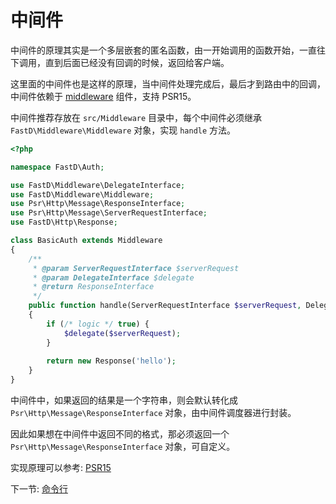 # 中间件

中间件的原理其实是一个多层嵌套的匿名函数，由一开始调用的函数开始，一直往下调用，直到后面已经没有回调的时候，返回给客户端。

这里面的中间件也是这样的原理，当中间件处理完成后，最后才到路由中的回调，中间件依赖于 [middleware](https://github.com/JanHuang/middleware) 组件，支持 PSR15。

中间件推荐存放在 `src/Middleware` 目录中，每个中间件必须继承 `FastD\Middleware\Middleware` 对象，实现 `handle` 方法。

```php
<?php

namespace FastD\Auth;

use FastD\Middleware\DelegateInterface;
use FastD\Middleware\Middleware;
use Psr\Http\Message\ResponseInterface;
use Psr\Http\Message\ServerRequestInterface;
use FastD\Http\Response;

class BasicAuth extends Middleware
{
    /**
     * @param ServerRequestInterface $serverRequest
     * @param DelegateInterface $delegate
     * @return ResponseInterface
     */
    public function handle(ServerRequestInterface $serverRequest, DelegateInterface $delegate)
    {
        if (/* logic */ true) {
            $delegate($serverRequest);
        }
        
        return new Response('hello');
    }
}
```

中间件中，如果返回的结果是一个字符串，则会默认转化成 `Psr\Http\Message\ResponseInterface` 对象，由中间件调度器进行封装。

因此如果想在中间件中返回不同的格式，那必须返回一个 `Psr\Http\Message\ResponseInterface` 对象，可自定义。

实现原理可以参考: [PSR15](https://github.com/php-fig/fig-standards/blob/master/proposed/http-middleware)

下一节: [命令行](zh-cn/3-3-database.md)
